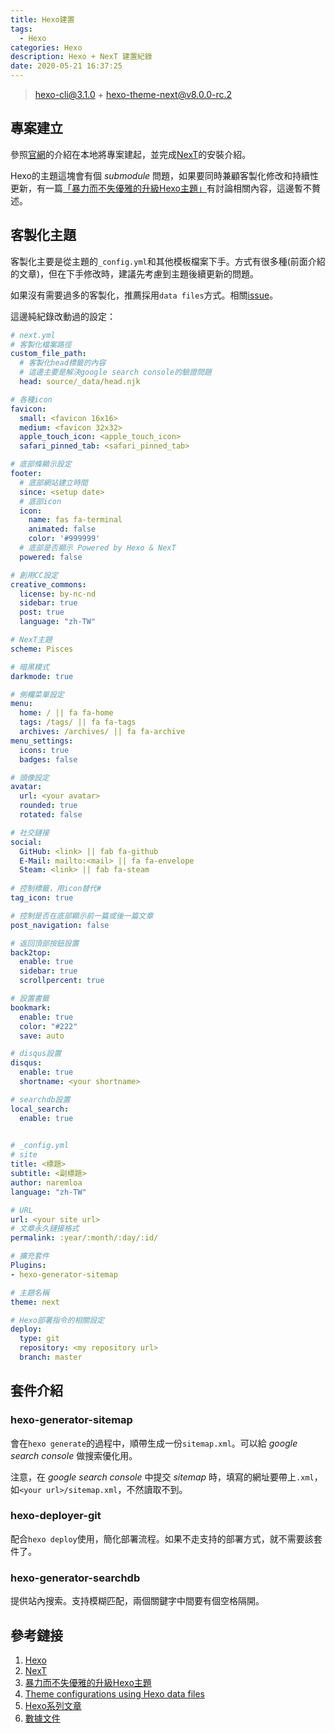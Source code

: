 ```yaml
---
title: Hexo建置
tags:
  - Hexo
categories: Hexo
description: Hexo + NexT 建置紀錄
date: 2020-05-21 16:37:25
---
```


> [hexo-cli@3.1.0](https://www.npmjs.com/package/hexo-cli) + [hexo-theme-next@v8.0.0-rc.2](https://github.com/next-theme/hexo-theme-next/releases/tag/v8.0.0-rc.2)

## 專案建立
參照[官網](https://hexo.io/zh-tw/docs/setup)的介紹在本地將專案建起，並完成[NexT](https://github.com/next-theme/hexo-theme-next)的安裝介紹。

Hexo的主題這塊會有個 *submodule* 問題，如果要同時兼顧客製化修改和持續性更新，有一篇[「暴力而不失優雅的升級Hexo主題」](https://zhangnai.xin/2018/11/11/hexo-theme-upgrade/)有討論相關內容，這邊暫不贅述。

## 客製化主題
客製化主要是從主題的`_config.yml`和其他模板檔案下手。方式有很多種(前面介紹的文章)，但在下手修改時，建議先考慮到主題後續更新的問題。

如果沒有需要過多的客製化，推薦採用`data files`方式。相關[issue](https://github.com/iissnan/hexo-theme-next/issues/328)。

這邊純紀錄改動過的設定：
```yml
# next.yml
# 客製化檔案路徑
custom_file_path:
  # 客製化head標籤的內容
  # 這邊主要是解決google search console的驗證問題
  head: source/_data/head.njk

# 各種icon
favicon:
  small: <favicon 16x16>
  medium: <favicon 32x32>
  apple_touch_icon: <apple_touch_icon>
  safari_pinned_tab: <safari_pinned_tab>

# 底部條顯示設定
footer:
  # 底部網站建立時間
  since: <setup date>
  # 底部icon
  icon:
    name: fas fa-terminal
    animated: false
    color: '#999999'
  # 底部是否顯示 Powered by Hexo & NexT
  powered: false

# 創用CC設定
creative_commons:
  license: by-nc-nd
  sidebar: true
  post: true
  language: "zh-TW"

# NexT主題
scheme: Pisces

# 暗黑模式
darkmode: true

# 側欄菜單設定
menu:
  home: / || fa fa-home
  tags: /tags/ || fa fa-tags
  archives: /archives/ || fa fa-archive
menu_settings:
  icons: true
  badges: false

# 頭像設定
avatar:
  url: <your avatar>
  rounded: true
  rotated: false

# 社交鏈接
social:
  GitHub: <link> || fab fa-github
  E-Mail: mailto:<mail> || fa fa-envelope
  Steam: <link> || fab fa-steam
  
# 控制標籤，用icon替代#
tag_icon: true

# 控制是否在底部顯示前一篇或後一篇文章
post_navigation: false

# 返回頂部按鈕設置
back2top:
  enable: true
  sidebar: true
  scrollpercent: true

# 設置書籤
bookmark:
  enable: true
  color: "#222"
  save: auto

# disqus設置
disqus:
  enable: true
  shortname: <your shortname>

# searchdb設置
local_search:
  enable: true
  

# _config.yml
# site
title: <標題>
subtitle: <副標題>
author: naremloa
language: "zh-TW"

# URL
url: <your site url>
# 文章永久鏈接格式
permalink: :year/:month/:day/:id/

# 擴充套件
Plugins:
- hexo-generator-sitemap

# 主題名稱
theme: next

# Hexo部署指令的相關設定
deploy:
  type: git
  repository: <my repository url>
  branch: master
```


## 套件介紹

### hexo-generator-sitemap
會在`hexo generate`的過程中，順帶生成一份`sitemap.xml`。可以給 *google search console* 做搜索優化用。

注意，在 *google search console* 中提交 *sitemap* 時，填寫的網址要帶上`.xml`，如`<your url>/sitemap.xml`，不然讀取不到。

### hexo-deployer-git
配合`hexo deploy`使用，簡化部署流程。如果不走支持的部署方式，就不需要該套件了。

### hexo-generator-searchdb
提供站內搜索。支持模糊匹配，兩個關鍵字中間要有個空格隔開。

## 參考鏈接
1. [Hexo](https://hexo.io/zh-cn/)
2. [NexT](https://theme-next.js.org/)
3. [暴力而不失優雅的升級Hexo主題](https://zhangnai.xin/2018/11/11/hexo-theme-upgrade/)
4. [Theme configurations using Hexo data files](https://github.com/iissnan/hexo-theme-next/issues/328)
5. [Hexo系列文章](https://blog.typeart.cc/hexoSeries/)
6. [數據文件](https://tding.top/docs/getting-started/data-files.html)
